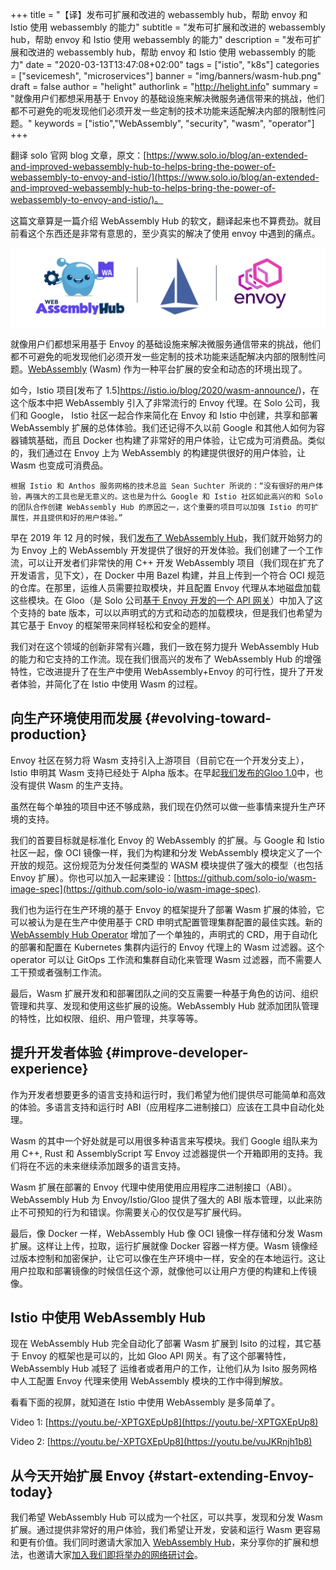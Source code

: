 +++
title = "【译】发布可扩展和改进的 webassembly hub，帮助 envoy 和 Istio 使用 webassembly 的能力"
subtitle = "发布可扩展和改进的 webassembly hub，帮助 envoy 和 Istio 使用 webassembly 的能力"
description = "发布可扩展和改进的 webassembly hub，帮助 envoy 和 Istio 使用 webassembly 的能力"
date = "2020-03-13T13:47:08+02:00"
tags = ["istio", "k8s"]
categories = ["sevicemesh", "microservices"]
banner = "img/banners/wasm-hub.png"
draft = false
author = "helight"
authorlink = "http://helight.info"
summary = "就像用户们都想采用基于 Envoy 的基础设施来解决微服务通信带来的挑战，他们都不可避免的呃发现他们必须开发一些定制的技术功能来适配解决内部的限制性问题。"
keywords = ["istio","WebAssembly", "security", "wasm", "operator"]
+++

翻译 solo 官网 blog 文章，原文：[https://www.solo.io/blog/an-extended-and-improved-webassembly-hub-to-helps-bring-the-power-of-webassembly-to-envoy-and-istio/](https://www.solo.io/blog/an-extended-and-improved-webassembly-hub-to-helps-bring-the-power-of-webassembly-to-envoy-and-istio/)。

这篇文章算是一篇介绍 WebAssembly Hub 的软文，翻译起来也不算费劲。就目前看这个东西还是非常有意思的，至少真实的解决了使用 envoy 中遇到的痛点。

![](./wasmhub-istio-envoy.png)

就像用户们都想采用基于 Envoy 的基础设施来解决微服务通信带来的挑战，他们都不可避免的呃发现他们必须开发一些定制的技术功能来适配解决内部的限制性问题。[WebAssembly](https://webassembly.org/) (Wasm) 作为一种平台扩展的安全和动态的环境出现了。

如今，Istio 项目[发布了 1.5]https://istio.io/blog/2020/wasm-announce/)，在这个版本中把 WebAssembly 引入了非常流行的 Envoy 代理。在 Solo 公司，我们和 Google， Istio 社区一起合作来简化在 Envoy 和 Istio 中创建，共享和部署 WebAssembly 扩展的总体体验。我们还记得不久以前 Google 和其他人如何为容器铺筑基础，而且 Docker 也构建了非常好的用户体验，让它成为可消费品。类似的，我们通过在 Envoy 上为 WebAssembly 的构建提供很好的用户体验，让 Wasm 也变成可消费品。

    根据 Istio 和 Anthos 服务网格的技术总监 Sean Suchter 所说的：“没有很好的用户体验，再强大的工具也是无意义的。这也是为什么 Google 和 Istio 社区如此高兴的和 Solo 的团队合作创建 WebAssembly Hub 的原因之一，这个重要的项目可以加强 Istio 的可扩展性，并且提供和好的用户体验。”

早在 2019 年 12 月的时候，我们[发布了 WebAssembly Hub](https://www.solo.io/blog/introducing-the-webassembly-hub-a-service-for-building-deploying-sharing-and-discovering-wasm/)，我们就开始努力的为 Envoy 上的 WebAssembly 开发提供了很好的开发体验。我们创建了一个工作流，可以让开发者们非常快的用 C++ 开发 WebAssembly 项目（我们现在扩充了开发语言，见下文），在 Docker 中用 Bazel 构建，并且上传到一个符合 OCI 规范的仓库。在那里，运维人员需要拉取模块，并且配置 Envoy 代理从本地磁盘加载这些模块。在 Gloo（是 Solo 公司[基于 Envoy 开发的一个 API 网关](https://docs.solo.io/gloo/latest/)）中加入了这个支持的 bate 版本，可以以声明式的方式和动态的加载模块，但是我们也希望为其它基于 Envoy 的框架带来同样轻松和安全的题样。

我们对在这个领域的创新非常有兴趣，我们一致在努力提升 WebAssembly Hub 的能力和它支持的工作流。现在我们很高兴的发布了 WebAssembly Hub 的增强特性，它改进提升了在生产中使用 WebAssembly+Envoy 的可行性，提升了开发者体验，并简化了在 Istio 中使用 Wasm 的过程。

## 向生产环境使用而发展 {#evolving-toward-production}
Envoy 社区在努力将 Wasm 支持引入上游项目（目前它在一个开发分支上），Istio 申明其 Wasm 支持已经处于 Alpha 版本。在早起[我们发布的Gloo 1.0](https://www.solo.io/blog/announcing-gloo-1-0-a-production-ready-envoy-based-api-gateway/)中，也没有提供 Wasm 的生产支持。

虽然在每个单独的项目中还不够成熟，我们现在仍然可以做一些事情来提升生产环境的支持。

我们的首要目标就是标准化 Envoy 的 WebAssembly 的扩展。与 Google 和 Istio 社区一起，像 OCI 镜像一样，我们为构建和分发 WebAssembly 模块定义了一个开放的规范。这份规范为分发任何类型的 WASM 模块提供了强大的模型（也包括 Envoy 扩展）。你也可以加入一起来建设：[https://github.com/solo-io/wasm-image-spec](https://github.com/solo-io/wasm-image-spec).

我们也为运行在生产环境的基于 Envoy 的框架提升了部署 Wasm 扩展的体验，它可以被认为是在生产中使用基于 CRD 申明式配置管理集群配置的最佳实践。新的 [WebAssembly Hub Operator](https://docs.solo.io/web-assembly-hub/latest/tutorial_code/wasme_operator/)  增加了一个单独的，声明式的 CRD，用于自动化的部署和配置在 Kubernetes 集群内运行的 Envoy 代理上的 Wasm 过滤器。这个 operator 可以让 GitOps 工作流和集群自动化来管理 Wasm 过滤器，而不需要人工干预或者强制工作流。

最后，Wasm 扩展开发和和部署团队之间的交互需要一种基于角色的访问、组织管理和共享、发现和使用这些扩展的设施。WebAssembly Hub 就添加团队管理的特性，比如权限、组织、用户管理，共享等等。

## 提升开发者体验 {#improve-developer-experience}

作为开发者想要更多的语言支持和运行时，我们希望为他们提供尽可能简单和高效的体验。多语言支持和运行时 ABI（应用程序二进制接口）应该在工具中自动化处理。

Wasm 的其中一个好处就是可以用很多种语言来写模块。我们 Google 组队来为用 C++, Rust 和 AssemblyScript 写 Envoy 过滤器提供一个开箱即用的支持。我们将在不远的未来继续添加跟多的语言支持。

Wasm 扩展在部署的 Envoy 代理中使用使用应用程序二进制接口（ABI）。WebAssembly Hub 为 Envoy/Istio/Gloo 提供了强大的 ABI 版本管理，以此来防止不可预知的行为和错误。你需要关心的仅仅是写扩展代码。

最后，像 Docker 一样，WebAssembly Hub 像 OCI 镜像一样存储和分发 Wasm 扩展。这样让上传，拉取，运行扩展就像 Docker 容器一样方便。Wasm 镜像经过版本控制和加密保护，让它可以像在生产环境中一样，安全的在本地运行。这让用户拉取和部署镜像的时候信任这个源，就像他可以让用户方便的构建和上传镜像。

## Istio 中使用 WebAssembly Hub

现在 WebAssembly Hub 完全自动化了部署 Wasm 扩展到 Isito 的过程，其它基于 Envoy 的框架也是可以的，比如 Gloo API 网关。有了这个部署特性，WebAssembly Hub 减轻了 运维者或者用户的工作，让他们从为 Isito 服务网格中人工配置 Envoy 代理来使用 WebAssembly 模块的工作中得到解放。

看看下面的视屏，就知道在 Istio 中使用 WebAssembly 是多简单了。

Video 1: [https://youtu.be/-XPTGXEpUp8](https://youtu.be/-XPTGXEpUp8)

Video 2: [https://youtu.be/-XPTGXEpUp8](https://youtu.be/vuJKRnjh1b8)

## 从今天开始扩展 Envoy {#start-extending-Envoy-today}

我们希望 WebAssembly Hub 可以成为一个社区，可以共享，发现和分发 Wasm 扩展。通过提供非常好的用户体验，我们希望让开发，安装和运行 Wasm 更容易和更有价值。我们同时邀请大家加入 [WebAssembly Hub](https://webassemblyhub.io/)，来分享你的扩展和想法，也邀请大家[加入我们即将举办的网络研讨会](https://solo.zoom.us/webinar/register/WN_i8MiDTIpRxqX-BjnXbj9Xw?__hstc=228074946.8844ea368b7fd089e8ced824d2018e0f.1581728706405.1581728706405.1583585122566.2&__hssc=228074946.4.1583585122566&__hsfp=697009169)。